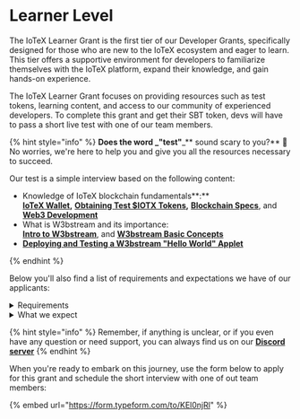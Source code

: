 # Learner Level

The IoTeX Learner Grant is the first tier of our Developer Grants, specifically designed for those who are new to the IoTeX ecosystem and eager to learn. This tier offers a supportive environment for developers to familiarize themselves with the IoTeX platform, expand their knowledge, and gain hands-on experience.

The IoTeX Learner Grant focuses on providing resources such as test tokens, learning content, and access to our community of experienced developers. To complete this grant and get their SBT token, devs will have to pass a short live test with one of our team members.&#x20;

{% hint style="info" %}
**Does the word **_**"test"**_** sound scary to you?** 👻 \
No worries, we're here to help you and give you all the resources necessary to succeed.

Our test is a simple interview based on the following content:

* Knowledge of IoTeX blockchain fundamentals**:** \
  [**IoTeX Wallet**](https://docs.iotex.io/get-started/iotex-wallets)**,** [**Obtaining Test $IOTX Tokens**](https://docs.iotex.io/get-started/iotx-faucets)**,** [**Blockchain Specs**](https://docs.iotex.io/dapp-development/basic-concepts/blockchain-specs), and [**Web3 Development**](https://docs.iotex.io/dapp-development/web3-development)
* What is W3bstream and its importance: \
  [**Intro to W3bstream**](https://docs.w3bstream.com/introduction/readme), and [**W3bstream Basic Concepts**](https://docs.w3bstream.com/get-started/basic-concepts)
* [**Deploying and Testing a W3bstream "Hello World" Applet**](https://docs.w3bstream.com/get-started/deploying-an-applet)


{% endhint %}

Below you'll also find a list of requirements and expectations we have of our applicants:&#x20;

<details>

<summary>Requirements</summary>

* **Active participation in the IoTeX Developer Community:** \
  Sign up for the Dev Portal, and engage with fellow developers in the community, through are various activities.&#x20;

</details>

<details>

<summary>What we expect</summary>

* **Learn the basics of the IoTeX Tech Stack**\
  (This is content we mentioned in the section above)\

* **Actively participate in the learning process:** \
  Utilize the resources provided, engage with fellow IoTeX developers, and continuously improve your skills and understanding of the platform.

</details>

{% hint style="info" %}
Remember, if anything is unclear, or if you even have any question or need support, you can always find us on our [**Discord server**](https://discord.gg/iotex)
{% endhint %}

When you're ready to embark on this journey, use the form below to apply for this grant and schedule the short interview with one of out team members:&#x20;

{% embed url="https://form.typeform.com/to/KEl0njRl" %}
